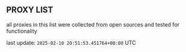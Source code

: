 ## PROXY LIST

all proxies in this list were collected from open sources and tested for functionality

last update: `2025-02-10 20:51:53.451764+00:00` UTC